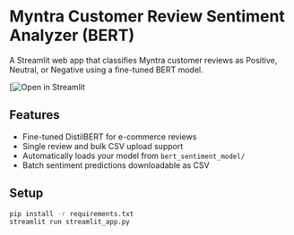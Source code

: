 # Myntra Customer Review Sentiment Analyzer (BERT)

A Streamlit web app that classifies Myntra customer reviews as Positive, Neutral, or Negative using a fine-tuned BERT model.

[![Open in Streamlit](https://cust-review-analyzer.streamlit.app/)


## Features
- Fine-tuned DistilBERT for e-commerce reviews
- Single review and bulk CSV upload support
- Automatically loads your model from `bert_sentiment_model/`
- Batch sentiment predictions downloadable as CSV

## Setup
```bash
pip install -r requirements.txt
streamlit run streamlit_app.py
